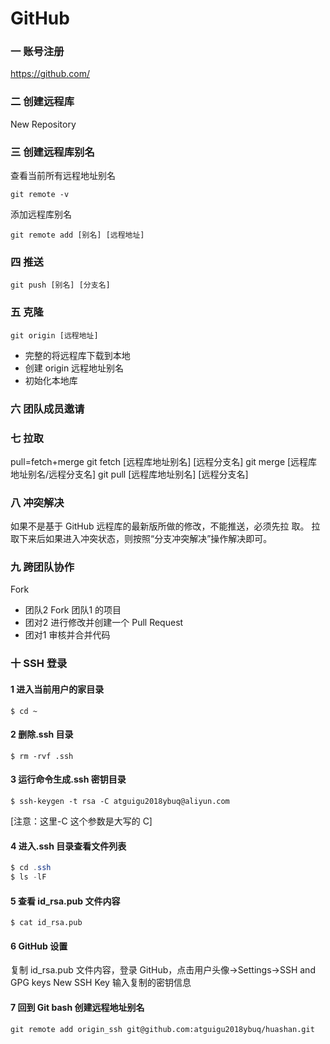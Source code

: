 # GitHub

### 一 账号注册

https://github.com/

### 二 创建远程库

New Repository

### 三 创建远程库别名

查看当前所有远程地址别名

````
git remote -v
````

添加远程库别名

````
git remote add [别名] [远程地址]
````

### 四 推送

````
git push [别名] [分支名]
````

### 五 克隆

````
git origin [远程地址]
````

* 完整的将远程库下载到本地
* 创建 origin 远程地址别名
* 初始化本地库

### 六 团队成员邀请

### 七 拉取

pull=fetch+merge
git fetch [远程库地址别名] [远程分支名]
git merge [远程库地址别名/远程分支名]
git pull [远程库地址别名] [远程分支名]

### 八 冲突解决

如果不是基于 GitHub 远程库的最新版所做的修改，不能推送，必须先拉
取。
拉取下来后如果进入冲突状态，则按照“分支冲突解决”操作解决即可。

### 九 跨团队协作

Fork

* 团队2 Fork 团队1 的项目
* 团对2 进行修改并创建一个 Pull Request
* 团对1 审核并合并代码

### 十 SSH 登录

#### 1 进入当前用户的家目录

````
$ cd ~ 
````

#### 2 删除.ssh 目录

````
$ rm -rvf .ssh
````

#### 3 运行命令生成.ssh 密钥目录

````
$ ssh-keygen -t rsa -C atguigu2018ybuq@aliyun.com
````

[注意：这里-C 这个参数是大写的 C]

#### 4 进入.ssh 目录查看文件列表

````java
$ cd .ssh
$ ls -lF
````

#### 5 查看 id_rsa.pub 文件内容

`````
$ cat id_rsa.pub
`````

#### 6 GitHub 设置

复制 id_rsa.pub 文件内容，登录 GitHub，点击用户头像→Settings→SSH and GPG keys New SSH Key 输入复制的密钥信息

#### 7 回到 Git bash 创建远程地址别名

````
git remote add origin_ssh git@github.com:atguigu2018ybuq/huashan.git
````



